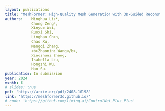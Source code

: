 ```yaml
---
layout: publications
title: "MeshFormer: High-Quality Mesh Generation with 3D-Guided Reconstruction Model"
authors:    Minghua Liu*, 
            Chong Zeng*, 
            Xinyue Wei, 
            Ruoxi Shi, 
            Linghao Chen, 
            Chao Xu, 
            Mengqi Zhang, 
            <b>Zhaoning Wang</b>, 
            Xiaoshuai Zhang, 
            Isabella Liu, 
            Hongzhi Wu, 
            Hao Su.
publication: In submission
year: 2024
month: 5
# slides: true
pdf: 'https://arxiv.org/pdf/2408.10198'
link: 'https://meshformer3d.github.io/'
# code: 'https://github.com/liming-ai/ControlNet_Plus_Plus'
---
```

